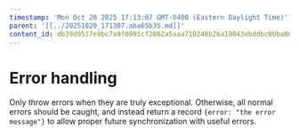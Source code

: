 ```yaml
---
timestamp: 'Mon Oct 20 2025 17:13:07 GMT-0400 (Eastern Daylight Time)'
parent: '[[../20251020_171307.aba65b35.md]]'
content_id: db39d9517e9bc7a9f0091cf2802a5aaa710248b26a19043ebddbc00ba067bc70
---
```


# Error handling

Only throw errors when they are truly exceptional. Otherwise, all normal errors should be caught, and instead return a record `{error: "the error message"}` to allow proper future synchronization with useful errors.
